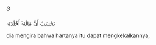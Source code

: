 ##### 3

<span class="ayah">يَحْسَبُ أَنَّ مَالَهُۥٓ أَخْلَدَهُۥ</span>

<span class="ayah_translation">dia mengira bahwa hartanya itu dapat mengkekalkannya,</span>
